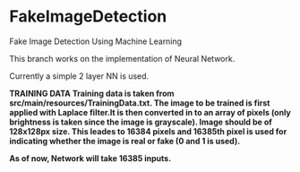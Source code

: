 # FakeImageDetection
Fake Image Detection Using Machine Learning

This branch works on the implementation of Neural Network.

Currently a simple 2 layer NN is used. 

<b>TRAINING DATA<b>
Training data is taken from src/main/resources/TrainingData.txt. The image to be trained is first applied with Laplace filter.It is then converted in to an array of pixels (only brightness is taken since the image is grayscale). Image should be of 128x128px size. This leades to 16384 pixels and 16385th pixel is used for indicating whether the image is real or fake (0 and 1 is used).

As of now, Network will take 16385 inputs.
